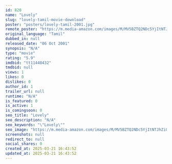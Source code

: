 ```yaml
---
id: 820
name: "Lovely"
slug: "lovely-tamil-movie-download"
poster: "posters/lovely-tamil-2001.jpg"
remote_poster: "https://m.media-amazon.com/images/M/MV5BZTQ2NDc5YjItNTJhZi00ZTk4LTlhZWItMmQ1YTY1YjQ3ZTVhXkEyXkFqcGc@._V1_SX300.jpg"
original_language: "Tamil"
dubbed_in: null
released_date: "06 Oct 2001"
synopsis: "N/A"
type: "movie"
rating: "5.9"
imdbid: "tt11448432"
tmdbid: null
views: 1
likes: 0
dislikes: 0
author_id: 1
trailer_url: null
runtime: "N/A"
is_featured: 0
is_active: 1
is_comingsoon: 0
seo_title: "Lovely"
seo_description: "N/A"
seo_keywords: "\"Lovely\""
seo_image: "https://m.media-amazon.com/images/M/MV5BZTQ2NDc5YjItNTJhZi00ZTk4LTlhZWItMmQ1YTY1YjQ3ZTVhXkEyXkFqcGc@._V1_SX300.jpg"
screenshots: null
redirect_to: null
social_shares: 0
created_at: 2025-03-21 16:43:52
updated_at: 2025-03-21 16:43:52
---
```


